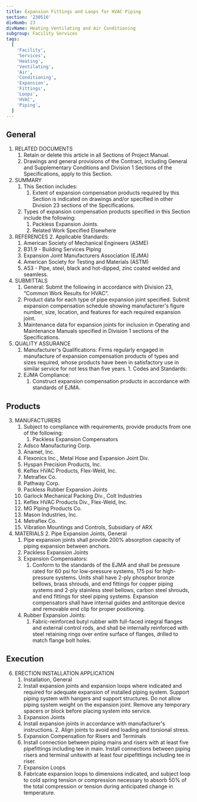 ```yaml
---
title: Expansion Fittings and Loops for HVAC Piping
section: '230516'
divNumb: 23
divName: Heating Ventilating and Air Conditioning
subgroup: Facility Services
tags:
  [
    'Facility',
    'Services',
    'Heating',
    'Ventilating',
    'Air',
    'Conditioning',
    'Expansion',
    'Fittings',
    'Loops',
    'HVAC',
    'Piping',
  ]
---
```


## General

1. RELATED DOCUMENTS
   1. Retain or delete this article in all Sections of Project Manual.
   1. Drawings and general provisions of the Contract, including General and Supplementary Conditions and Division 1 Sections of the Specifications, apply to this Section.
1. SUMMARY
   1. This Section includes:
      1. Extent of expansion compensation products required by this Section is indicated on drawings and/or specified in other Division 23 sections of the Specifications.
   1. Types of expansion compensation products specified in this Section include the following:
      1. Packless Expansion Joints.
      2. Related Work Specified Elsewhere
1. REFERENCES 2. Applicable Standards:
   1. American Society of Mechanical Engineers (ASME)
   2. B31.9 - Building Services Piping
   3. Expansion Joint Manufacturers Association (EJMA)
   4. American Society for Testing and Materials (ASTM)
   5. A53 - Pipe, steel, black and hot-dipped, zinc coated welded and seamless.
1. SUBMITTALS
   1. General: Submit the following in accordance with Division 23, “Common Work Results for HVAC”.
   1. Product data for each type of pipe expansion joint specified. Submit expansion compensation schedule showing manufacturer's figure number, size, location, and features for each required expansion joint.
   1. Maintenance data for expansion joints for inclusion in Operating and Maintenance Manuals specified in Division 1 sections of the Specifications.
1. QUALITY ASSURANCE
   1. Manufacturer's Qualifications: Firms regularly engaged in manufacture of expansion compensation products of types and sizes required, whose products have been in satisfactory use in similar service for not less than five years. 1. Codes and Standards:
   1. EJMA Compliance:
      1. Construct expansion compensation products in accordance with standards of EJMA.

## Products

3. MANUFACTURERS
   1. Subject to compliance with requirements, provide products from one of the following:
      1. Packless Expansion Compensators
   1. Adsco Manufacturing Corp.
   1. Anamet, Inc.
   1. Flexonics Inc., Metal Hose and Expansion Joint Div.
   1. Hyspan Precision Products, Inc.
   1. Keflex HVAC Products, Flex-Weld, Inc.
   1. Metraflex Co.
   1. Pathway Corp.
   1. Packless Rubber Expansion Joints
   1. Garlock Mechanical Packing Div., Colt Industries
   1. Keflex HVAC Products Div., Flex-Weld, Inc.
   1. MG Piping Products Co.
   1. Mason Industries, Inc.
   1. Metraflex Co.
   1. Vibration Mountings and Controls, Subsidiary of ARX
4. MATERIALS 2. Pipe Expansion Joints, General
   1. Pipe expansion joints shall provide 200% absorption capacity of piping expansion between anchors.
   1. Packless Expansion Joints
   1. Expansion Compensators:
      1. Conform to the standards of the EJMA and shall be pressure rated for 60 psi for low-pressure systems, 175 psi for high-pressure systems. Units shall have 2-ply phosphor bronze bellows, brass shrouds, and end fittings for copper piping systems and 2-ply stainless steel bellows, carbon steel shrouds, and end fittings for steel piping systems. Expansion compensators shall have internal guides and antitorque device and removable end clip for proper positioning.
   1. Rubber Expansion Joints:
      1. Fabric-reinforced butyl rubber with full-faced integral flanges and external control rods, and shall be internally reinforced with steel retaining rings over entire surface of flanges, drilled to match flange bolt holes.

## Execution

6. ERECTION INSTALLATION APPLICATION
   1. Installation, General
   1. Install expansion joints and expansion loops where indicated and required for adequate expansion of installed piping system. Support piping system with hangers and support structures. Do not allow piping system weight on the expansion joint. Remove any temporary spacers or block before placing system into service.
   1. Expansion Joints
   1. Install expansion joints in accordance with manufacturer's instructions. 2. Align joints to avoid end loading and torsional stress.
   1. Expansion Compensation for Risers and Terminals
   1. Install connection between piping mains and risers with at least five pipefittings including tee in main. Install connections between piping risers and terminal unitswith at least four pipefittings including tee in riser.
   1. Expansion Loops
   1. Fabricate expansion loops to dimensions indicated, and subject loop to cold spring tension or compression necessary to absorb 50% of the total compression or tension during anticipated change in temperature.
